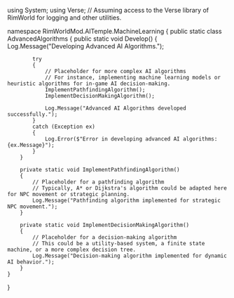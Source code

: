 using System;
using Verse; // Assuming access to the Verse library of RimWorld for logging and other utilities.

namespace RimWorldMod.AITemple.MachineLearning
{
    public static class AdvancedAlgorithms
    {
        public static void Develop()
        {
            Log.Message("Developing Advanced AI Algorithms.");

            try
            {
                // Placeholder for more complex AI algorithms
                // For instance, implementing machine learning models or heuristic algorithms for in-game AI decision-making.
                ImplementPathfindingAlgorithm();
                ImplementDecisionMakingAlgorithm();

                Log.Message("Advanced AI Algorithms developed successfully.");
            }
            catch (Exception ex)
            {
                Log.Error($"Error in developing advanced AI algorithms: {ex.Message}");
            }
        }

        private static void ImplementPathfindingAlgorithm()
        {
            // Placeholder for a pathfinding algorithm
            // Typically, A* or Dijkstra's algorithm could be adapted here for NPC movement or strategic planning.
            Log.Message("Pathfinding algorithm implemented for strategic NPC movement.");
        }

        private static void ImplementDecisionMakingAlgorithm()
        {
            // Placeholder for a decision-making algorithm
            // This could be a utility-based system, a finite state machine, or a more complex decision tree.
            Log.Message("Decision-making algorithm implemented for dynamic AI behavior.");
        }
    }
}
